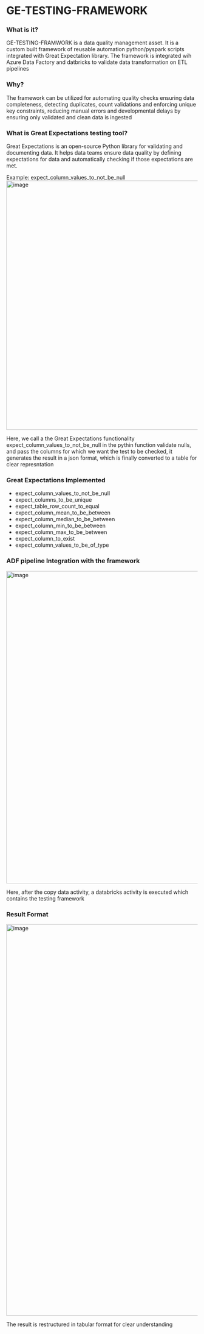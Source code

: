 # GE-TESTING-FRAMEWORK

### What is it?
GE-TESTING-FRAMWORK is a data quality management asset. It is a custom built framework of reusable automation python/pyspark scripts integrated with Great Expectation library. The framework is integrated wih Azure Data Factory and datbricks to validate data transformation on ETL pipelines

### Why?
The framework can be utilized for automating quality checks ensuring data completeness, detecting duplicates, count validations and enforcing unique key constraints, reducing manual errors and developmental delays by ensuring only validated and clean data is ingested

### What is Great Expectations testing tool?
Great Expectations is an open-source Python library for validating and documenting data. It helps data teams ensure data quality by defining expectations for data and automatically checking if those expectations are met.

Example:
expect_column_values_to_not_be_null
<img width="655" alt="image" src="https://github.com/user-attachments/assets/055c77b4-047b-4b81-b2b4-410fd40e3099">

Here, we call a the Great Expectations functionality expect_column_values_to_not_be_null in the pythin function validate nulls, and pass the columns for which we want the test to be checked, it generates the result in a json format, which is finally converted to a table for clear represntation

### Great Expectations Implemented
- expect_column_values_to_not_be_null
- expect_columns_to_be_unique
- expect_table_row_count_to_equal
- expect_column_mean_to_be_between
- expect_column_median_to_be_between
- expect_column_min_to_be_between
- expect_column_max_to_be_between
- expect_column_to_exist
- expect_column_values_to_be_of_type

### ADF pipeline Integration with the framework
<img width="821" alt="image" src="https://github.com/user-attachments/assets/5af8e4fc-ebf6-4ae5-8926-b5f70d95d459">

Here, after the copy data activity, a databricks activity is executed which contains the testing framework

### Result Format
<img width="1029" alt="image" src="https://github.com/user-attachments/assets/6357b7e4-5b0f-4847-a487-29d3631ccb85">

The result is restructured in tabular format for clear understanding







